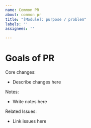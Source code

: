 ```yaml
---
name: Common PR
about: common pr
title: "[Module]: purpose / problem"
labels: ''
assignees: ''

---
```


# Goals of PR

Core changes:

- Describe changes here

Notes:

- Write notes here

Related Issues:

- Link issues here
